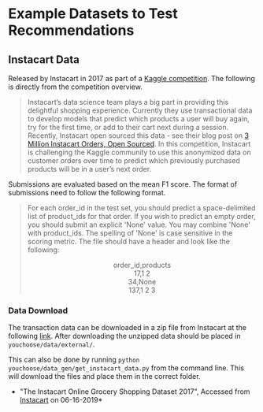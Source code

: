 # Example Datasets to Test Recommendations

## Instacart Data

Released by Instacart in 2017 as part of a [Kaggle competition](https://www.kaggle.com/c/instacart-market-basket-analysis/overview). The following is directly from the competition overview.

> Instacart’s data science team plays a big part in providing this delightful shopping experience. Currently they use transactional data to develop models that predict which products a user will buy again, try for the first time, or add to their cart next during a session. Recently, Instacart open sourced this data - see their blog post on [3 Million Instacart Orders, Open Sourced](https://tech.instacart.com/3-million-instacart-orders-open-sourced-d40d29ead6f2).
> In this competition, Instacart is challenging the Kaggle community to use this anonymized data on customer orders over time to predict which previously purchased products will be in a user’s next order.

Submissions are evaluated based on the mean F1 score. The format of submissions need to follow the following format.

> For each order_id in the test set, you should predict a space-delimited list of product_ids for that order. If you wish to predict an empty order, you should submit an explicit 'None' value. You may combine 'None' with product_ids. The spelling of 'None' is case sensitive in the scoring metric. The file should have a header and look like the following:
>
> <p style="text-align: center;">order_id,products<br/>17,1 2 <br/>34,None<br/>137,1 2 3</p>

### Data Download

The transaction data can be downloaded in a zip file from Instacart at the following [link](https://www.instacart.com/datasets/grocery-shopping-2017). After downloading the unzipped data should be placed in `youchoose/data/external/`.

This can also be done by running `python youchoose/data_gen/get_instacart_data.py` from the command line. This will download the files and place them in the correct folder.

-   "The Instacart Online Grocery Shopping Dataset 2017", Accessed from [Instacart](https://www.instacart.com/datasets/grocery-shopping-2017) on 06-16-2019\*
